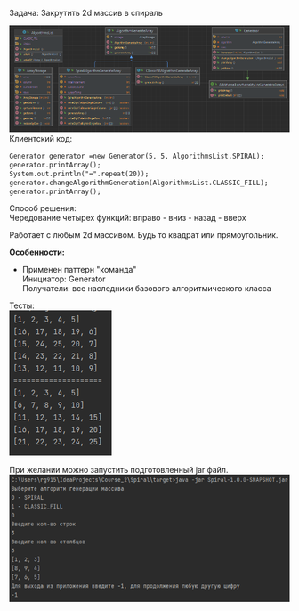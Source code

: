 Задача: Закрутить 2d массив в спираль

![img_1.png](img_1.png)  
Клиентский код:

```
Generator generator =new Generator(5, 5, AlgorithmsList.SPIRAL);
generator.printArray();
System.out.println("=".repeat(20));
generator.changeAlgorithmGeneration(AlgorithmsList.CLASSIC_FILL);
generator.printArray();
```

Способ решения:  
Чередование четырех функций: вправо - вниз - назад - вверх

Работает с любым 2d массивом. Будь то квадрат или прямоугольник.

**Особенности:**
- Применен паттерн "команда"  
Инициатор: Generator  
Получатели: все наследники базового алгоритмического класса

Тесты:  
![img_2.png](img_2.png)

При желании можно запустить подготовленный jar файл.
![img_3.png](img_3.png)

